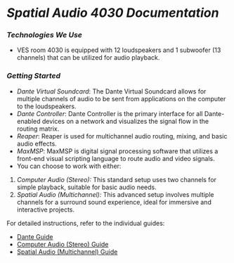 # *Spatial Audio 4030 Documentation*

### *Technologies We Use*

- VES room 4030 is equipped with 12 loudspeakers and 1 subwoofer (13 channels) that can be utilized for audio playback.

### *Getting Started*
- *Dante Virtual Soundcard*:  The Dante Virtual Soundcard allows for multiple channels of audio to be sent from applications on the computer to the loudspeakers.
- *Dante Controller*: Dante Controller is the primary interface for all Dante-enabled devices on a network and visualizes the signal flow in the routing matrix.
- *Reaper*: Reaper is used for multichannel audio routing, mixing, and basic audio effects.
- *MaxMSP*: MaxMSP is digital signal processing software that utilizes a front-end visual scripting language to route audio and video signals.
- You can choose to work with either: 
1. *Computer Audio (Stereo):* This standard setup uses two channels for simple playback, suitable for basic audio needs.
2. *Spatial Audio (Multichannel):* This advanced setup involves multiple channels for a surround sound experience, ideal for immersive and interactive projects.

For detailed instructions, refer to the individual guides:

- [Dante Guide](./SpatialAudio/dante.md)
- [Computer Audio (Stereo) Guide](./SpatialAudio/stereo.md)
- [Spatial Audio (Multichannel) Guide](./SpatialAudio/multi.md)
